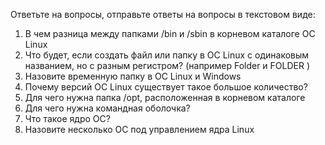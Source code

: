 Ответьте на вопросы, отправьте ответы на вопросы в текстовом виде:


1. В чем разница между папками /bin и /sbin в корневом каталоге ОС Linux
2. Что будет, если создать файл или папку в ОС Linux с одинаковым названием, но с разным регистром? (например Folder и FOLDER )
3. Назовите временную папку в  ОС Linux и Windows
4. Почему версий ОС Linux существует такое большое количество?
5. Для чего нужна папка /opt, расположенная в корневом каталоге 
6. Для чего нужна командная оболочка?
7. Что такое ядро ОС?
8. Назовите несколько ОС под управлением ядра Linux